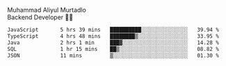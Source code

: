 Muhammad Aliyul Murtadlo
<br>
Backend Developer 👨‍💻
<br>
<!--START_SECTION:waka-->

```txt
JavaScript       5 hrs 39 mins   ██████████░░░░░░░░░░░░░░░   39.94 %
TypeScript       4 hrs 48 mins   ████████▒░░░░░░░░░░░░░░░░   33.95 %
Java             2 hrs 1 min     ███▓░░░░░░░░░░░░░░░░░░░░░   14.28 %
SQL              1 hr 15 mins    ██▒░░░░░░░░░░░░░░░░░░░░░░   08.82 %
JSON             11 mins         ▒░░░░░░░░░░░░░░░░░░░░░░░░   01.30 %
```

<!--END_SECTION:waka-->
